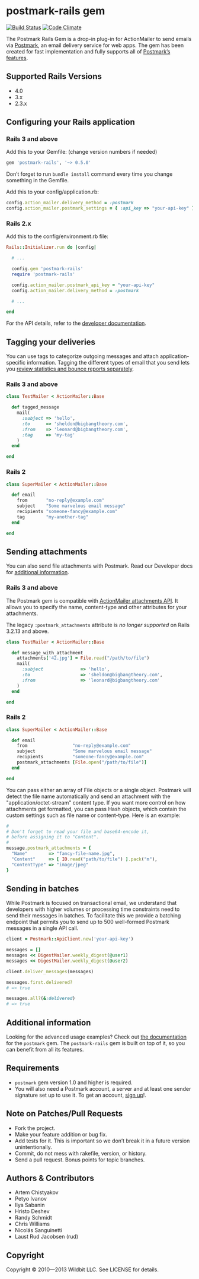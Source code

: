 # postmark-rails gem

[![Build Status](https://travis-ci.org/wildbit/postmark-rails.png?branch=master)](https://travis-ci.org/wildbit/postmark-rails) [![Code Climate](https://codeclimate.com/github/wildbit/postmark-rails.png)](https://codeclimate.com/github/wildbit/postmark-rails)

The Postmark Rails Gem is a drop-in plug-in for ActionMailer to send emails via [Postmark](https://postmarkapp.com), an email delivery service for web apps. The gem has been created for fast implementation and fully supports all of [Postmark’s features](https://postmarkapp.com/why-postmark).

## Supported Rails Versions

* 4.0
* 3.x
* 2.3.x

## Configuring your Rails application

### Rails 3 and above

Add this to your Gemfile: (change version numbers if needed)

``` ruby
gem 'postmark-rails', '~> 0.5.0'
```

Don’t forget to run `bundle install` command every time you change something in the Gemfile.

Add this to your config/application.rb:

``` ruby
config.action_mailer.delivery_method = :postmark
config.action_mailer.postmark_settings = { :api_key => "your-api-key" }
```

### Rails 2.x

Add this to the config/environment.rb file:

``` ruby
Rails::Initializer.run do |config|

  # ...

  config.gem 'postmark-rails'
  require 'postmark-rails'

  config.action_mailer.postmark_api_key = "your-api-key"
  config.action_mailer.delivery_method = :postmark

  # ...

end
```

For the API details, refer to the [developer documentation](http://developer.postmarkapp.com).

## Tagging your deliveries

You can use tags to categorize outgoing messages and attach application-specific information. Tagging the different types of email that you send lets you [review statistics and bounce reports separately](http://developer.postmarkapp.com/developer-build.html#message-format).

### Rails 3 and above

``` ruby
class TestMailer < ActionMailer::Base

  def tagged_message
    mail(
      :subject => 'hello',
      :to      => 'sheldon@bigbangtheory.com',
      :from    => 'leonard@bigbangtheory.com',
      :tag     => 'my-tag'
    )
  end

end
```

### Rails 2

``` ruby
class SuperMailer < ActionMailer::Base

  def email
    from       "no-reply@example.com"
    subject    "Some marvelous email message"
    recipients "someone-fancy@example.com"
    tag        "my-another-tag"
  end

end
```

## Sending attachments

You can also send file attachments with Postmark. Read our Developer docs for [additional information](http://developer.postmarkapp.com/developer-build.html#attachments).

### Rails 3 and above

The Postmark gem is compatible with [ActionMailer attachments API](http://api.rubyonrails.org/classes/ActionMailer/Base.html#method-i-attachments). It allows you to specify the name, content-type and other attributes for your attachments.

The legacy `:postmark_attachments` attribute is *no longer supported* on Rails 3.2.13 and above.


``` ruby
class TestMailer < ActionMailer::Base

  def message_with_attachment
    attachments['42.jpg'] = File.read("/path/to/file")
    mail(
      :subject              => 'hello',
      :to                   => 'sheldon@bigbangtheory.com',
      :from                 => 'leonard@bigbangtheory.com'
    )
  end

end
```

### Rails 2

``` ruby
class SuperMailer < ActionMailer::Base

  def email
    from                 "no-reply@example.com"
    subject              "Some marvelous email message"
    recipients           "someone-fancy@example.com"
    postmark_attachments [File.open("/path/to/file")]
  end

end
```

You can pass either an array of File objects or a single object. Postmark will detect the file name automatically and send an attachment with the "application/octet-stream" content type. If you want more control on how attachments get formatted, you can pass Hash objects, which contain the custom settings such as file name or content-type. Here is an example:

``` ruby
#
# Don't forget to read your file and base64-encode it,
# before assigning it to "Content".
#
message.postmark_attachments = {
  "Name"        => "fancy-file-name.jpg",
  "Content"     => [ IO.read("path/to/file") ].pack("m"),
  "ContentType" => "image/jpeg"
}
```

## Sending in batches

While Postmark is focused on transactional email, we understand that developers
with higher volumes or processing time constraints need to send their messages
in batches. To facilitate this we provide a batching endpoint that permits you
to send up to 500 well-formed Postmark messages in a single API call.

``` ruby
client = Postmark::ApiClient.new('your-api-key')

messages = []
messages << DigestMailer.weekly_digest(@user1)
messages << DigestMailer.weekly_digest(@user2)

client.deliver_messages(messages)

messages.first.delivered?
# => true

messages.all?(&:delivered)
# => true
```

## Additional information

Looking for the advanced usage examples? Check out [the documentation](https://github.com/wildbit/postmark-gem/blob/master/README.md) for the `postmark` gem. The `postmark-rails` gem is built on top of it, so you can benefit from all its features.

## Requirements

* `postmark` gem version 1.0 and higher is required.
* You will also need a Postmark account, a server and at least one sender signature set up to use it. To get an account, [sign up](https://postmarkapp.com/sign_up)!.


## Note on Patches/Pull Requests

* Fork the project.
* Make your feature addition or bug fix.
* Add tests for it. This is important so we don’t break it in a future version unintentionally.
* Commit, do not mess with rakefile, version, or history.
* Send a pull request. Bonus points for topic branches.

## Authors & Contributors

* Artem Chistyakov
* Petyo Ivanov
* Ilya Sabanin
* Hristo Deshev
* Randy Schmidt
* Chris Williams
* Nicolás Sanguinetti
* Laust Rud Jacobsen (rud)

## Copyright

Copyright © 2010—2013 Wildbit LLC. See LICENSE for details.
